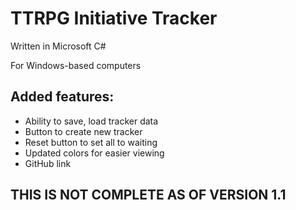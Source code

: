 # TTRPG Initiative Tracker
 Written in Microsoft C#
 
 For Windows-based computers

 ## Added features:
 - Ability to save, load tracker data
 - Button to create new tracker
 - Reset button to set all to waiting
 - Updated colors for easier viewing
 - GitHub link

 ## THIS IS NOT COMPLETE AS OF VERSION 1.1
